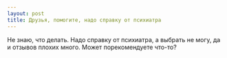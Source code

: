 ```yaml
---
layout: post 
title: Друзья, помогите, надо справку от психиатра 
--- 
```

Не знаю, что делать. Надо справку от психиатра, а выбрать не могу, да и отзывов плохих много. Может порекомендуете что-то?